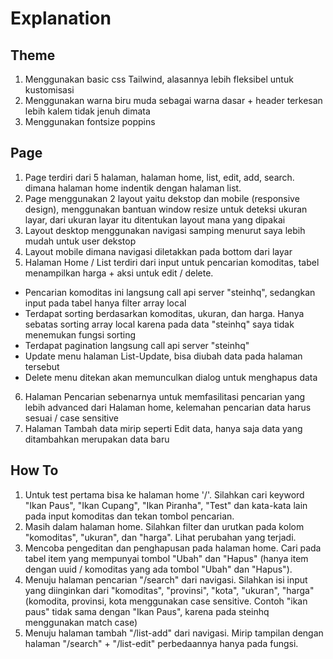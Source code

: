 # Explanation

## Theme
1. Menggunakan basic css Tailwind, alasannya lebih fleksibel untuk kustomisasi
2. Menggunakan warna biru muda sebagai warna dasar + header terkesan lebih kalem tidak jenuh dimata
3. Menggunakan fontsize poppins

## Page
1. Page terdiri dari 5 halaman, halaman home, list, edit, add, search. dimana halaman home indentik dengan halaman list.
2. Page menggunakan 2 layout yaitu dekstop dan mobile (responsive design), menggunakan bantuan window resize untuk deteksi ukuran layar, dari ukuran layar itu ditentukan layout mana yang dipakai
3. Layout desktop menggunakan navigasi samping menurut saya lebih mudah untuk user dekstop
4. Layout mobile dimana navigasi diletakkan pada bottom dari layar
5. Halaman Home / List terdiri dari input untuk pencarian komoditas, tabel menampilkan harga + aksi untuk edit / delete.
- Pencarian komoditas ini langsung call api server "steinhq", sedangkan input pada tabel hanya filter array local
- Terdapat sorting berdasarkan komoditas, ukuran, dan harga. Hanya sebatas sorting array local karena pada data "steinhq" saya tidak menemukan fungsi sorting
- Terdapat pagination langsung call api server "steinhq"
- Update menu halaman List-Update, bisa diubah data pada halaman tersebut
- Delete menu ditekan akan memunculkan dialog untuk menghapus data
6. Halaman Pencarian sebenarnya untuk memfasilitasi pencarian yang lebih advanced dari Halaman home, kelemahan pencarian data harus sesuai / case sensitive
7. Halaman Tambah data mirip seperti Edit data, hanya saja data yang ditambahkan merupakan data baru

## How To
1. Untuk test pertama bisa ke halaman home '/'. Silahkan cari keyword "Ikan Paus", "Ikan Cupang", "Ikan Piranha", "Test" dan kata-kata lain pada input komoditas dan tekan tombol pencarian.
2. Masih dalam halaman home. Silahkan filter dan urutkan pada kolom "komoditas", "ukuran", dan "harga". Lihat perubahan yang terjadi.
3. Mencoba pengeditan dan penghapusan pada halaman home. Cari pada tabel item yang mempunyai tombol "Ubah" dan "Hapus" (hanya item dengan uuid / komoditas yang ada tombol "Ubah" dan "Hapus").
4. Menuju halaman pencarian "/search" dari navigasi. Silahkan isi input yang diinginkan dari "komoditas", "provinsi", "kota", "ukuran", "harga" (komodita, provinsi, kota menggunakan case sensitive. Contoh "ikan paus" tidak sama dengan "Ikan Paus", karena pada steinhq menggunakan match case)
5. Menuju halaman tambah "/list-add" dari navigasi. Mirip tampilan dengan halaman "/search" + "/list-edit" perbedaannya hanya pada fungsi.